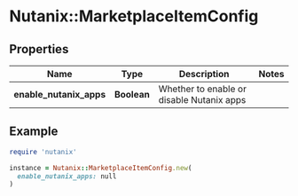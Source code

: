 # Nutanix::MarketplaceItemConfig

## Properties

| Name | Type | Description | Notes |
| ---- | ---- | ----------- | ----- |
| **enable_nutanix_apps** | **Boolean** | Whether to enable or disable Nutanix apps |  |

## Example

```ruby
require 'nutanix'

instance = Nutanix::MarketplaceItemConfig.new(
  enable_nutanix_apps: null
)
```

